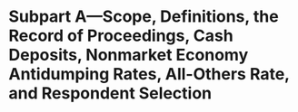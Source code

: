 # Subpart A—Scope, Definitions, the Record of Proceedings, Cash Deposits, Nonmarket Economy Antidumping Rates, All-Others Rate, and Respondent Selection

